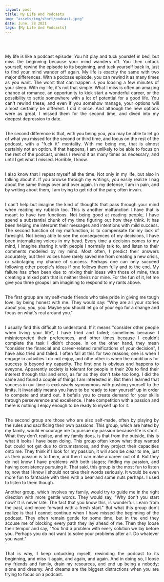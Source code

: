 ```yaml
---
layout: post
title: My Life And Podcasts
img: "assets/img/short/podcast.jpeg"
date: June, 28 2021
tags: [My Life And Podcasts]
---
```

  
<br><br>
<div align="justify">

My life is like a podcast episode. You hit play and tuck yourslef in bed, but miss the beginning because your mind wanders off. You then untuck yourself, rewind the episode to its beginning, and tuck yourself back in, just to find your mind wander off again. My life is exactly the same with two major differences. With a podcase episode, you can rewind it as many times as you want. The worst that can happen is you loosing a few minutes of your sleep. With my life, it's not that simple. What I miss is often an amazing chance at romance, an opportunity to kick start a wonderful career, or the possibility to settle somewhere with a lot of potential for a good life. You can't rewind these, and even if you somehow manage, your options will almost certainly be different. I did it once. And although the new options were as great, I missed them for the second time, and dived into my deepest depression to date. <br><br>
  
The second difference is that, with you being you, you may be able to let go of what you missed for the second or third time, and focus on the rest of the podcast, with a "fuck it" mentality. With me being me, that is almost certainly not an option. If that happens, I am unlikely to be able to focus on the rest of the podcast, unless I rewind it as many times as necessary, and  until I get what I missed. Horrible, I know. <br><br>
  
I also know that I repeat myself all the time. Not only in my life, but also in talking about it. If you browse through my writings, you easily realize I nag about the same things over and over again. In my defense, I am in pain, and by writing about them, I am trying to get rid of the pain; often invain. <br><br>
  
I can't help but imagine the kind of thoughts that pass through your mind when reading my rubbish too. This is another malfunction I have that is meant to have two functions. Not being good at reading people, I have spend a substantial chunk of my time figuring out how they think. It has been helping me interpret their messages and intentions with mild success. The second function of my malfunction, is to compensate for my lack of foresight. Not being able to see the consequences of my decisions, I have been internalizing voices in my head. Every time a decision comes to my mind, I imagine sharing it with people I normally talk to, and listen to their comments modelled by my mind. Most often, I predict their answers accurately, but their voices have rarely saved me from creating a new crisis, or sabotaging my chance of success. Perhaps one can only succeed following other people's ideas if one follows them fully and to the end. My failure has often been due to mixing their ideas with those of mine, thus creating a mixed path that is neither theirs nor mine. For the fun of it, let me give you three groups I am imagining to respond to my rants above. <br><br>
  
The first group are my self-made friends who take pride in giving me tough love, by being honest with me. They would say: "Why are all your stories about you, you, you. Maybe you should let go of your ego for a change and focus on what's real around you."<br><br>

I usually find this difficult to understand. If it means "consider other people when living your life", I have tried and failed; sometimes because I misinterpreted their preferences, and other times because I couldn't complete the task I didn't choose. In on the other hand, they mean "consider the financial and career-related ramifications of your decision", I have also tried and failed. I often fail at this for two reasons; one is when I engage in activities I do not enjoy, and othe other is when the conditions for success is beyond my capacity. The first one is obvious and happens to eveyone. Apparently society is tolerant for people in their 20s to find their interest through trial and error, as far as they don't take too long. I did the same and found a couple of things I am interested in. But then I learned that success in our time is exclusively synonymous with pushing yourself to the limits. It invariably means you have to be ready to tear yourself up in order to compete and stand out. It befalls you to create demand for your skills through perseverence and excellence. I hate competition with a passion and there is nothing I enjoy enough to be ready to myself up for it. <br><br>
  
The second group are those who are also self-made, often by playing by the rules and sacrificing their own passions. This group, which are hated by my family, would encourage me to pursue my passion because life is short. What they don't realise, and my family does, is that from the outside, this is what it looks I have been doing. This group often know what they wanted but could not get due to circumstances, and they project their capacities onto me. They think if I look for my passion, it will soon be clear to me, just as their passion is to them, and then I can make a career out of it. But they do not know I have problems with both stages; finding my passion, and having consistency pursuing it. That said, this group is the most fun to listen to, now that I know I should not take their words seriously. It would be even more fun to fantacise with then with a bear and some nuts perhaps. I used to listen to them though. 
  
Another group, which involves my family, would try to guide me in the right direction with more gentle words. They would say, "Why don't you start now? It is never late. The fact that you know this, is wonderful. Learn from the past, and move forward with a fresh start." But what this group don't realize is that I cannot continue when I have missed the beginning of the podcast. They often remain gentle for some time, but in the end they accuse me of blocking every path they lay ahead of me. Then they loose their tempor and say, "You find a problem with every solution we lay before you. Perhaps you do not want to solve your problems after all. Do whatever you want."<br><br>

That is why, I keep untucking myself, rewinding the podcast to its beginning, and miss it again, and again, and again. And in doing so, I loose my friends and family, drain my resources, and end up being a nobody; alone and dreamy. And dreams are the biggest distractions when you are trying to focus on a podcast. <br><br>


  
  
  
</div>
<br><br>
<br><br>
<br><br>
<br><br>
<br><br>
<br><br> 
